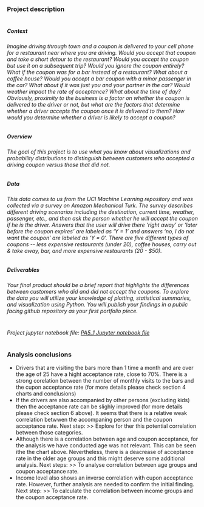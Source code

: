 ### Project description
#
##### Context
###### Imagine driving through town and a coupon is delivered to your cell phone for a restaurant near where you are driving. Would you accept that coupon and take a short detour to the restaurant? Would you accept the coupon but use it on a subsequent trip? Would you ignore the coupon entirely? What if the coupon was for a bar instead of a restaurant? What about a coffee house? Would you accept a bar coupon with a minor passenger in the car? What about if it was just you and your partner in the car? Would weather impact the rate of acceptance? What about the time of day? Obviously, proximity to the business is a factor on whether the coupon is delivered to the driver or not, but what are the factors that determine whether a driver accepts the coupon once it is delivered to them? How would you determine whether a driver is likely to accept a coupon?
##### Overview
###### The goal of this project is to use what you know about visualizations and probability distributions to distinguish between customers who accepted a driving coupon versus those that did not.
##### Data
###### This data comes to us from the UCI Machine Learning repository and was collected via a survey on Amazon Mechanical Turk. The survey describes different driving scenarios including the destination, current time, weather, passenger, etc., and then ask the person whether he will accept the coupon if he is the driver. Answers that the user will drive there ‘right away’ or ‘later before the coupon expires’ are labeled as ‘Y = 1’ and answers ‘no, I do not want the coupon’ are labeled as ‘Y = 0’. There are five different types of coupons -- less expensive restaurants (under 20), coffee houses, carry out & take away, bar, and more expensive restaurants (20 - $50).
##### Deliverables
###### Your final product should be a brief report that highlights the differences between customers who did and did not accept the coupons. To explore the data you will utilize your knowledge of plotting, statistical summaries, and visualization using Python. You will publish your findings in a public facing github repository as your first portfolio piece.
#
###### Project jupyter notebook file: [PA5_1 Jupyter notebook file](https://github.com/IULIAN-COSTEA/PA5_1/blob/main/PA5_1.ipynb)
#
### Analysis conclusions
 * Drivers that are visiting the bars more than 1 time a month and are over the age of 25 have a hight acceptance rate, close to 70%. There is a strong corelation between the number of monthly visits to the bars and the cupon acceptance rate (for more details please check section 4 charts and conclusions)
 * If the drivers are also accompanied by other persons (excluding kids) then the acceptance rate can be slighly improved (for more details please check section 6 above). It seems that there is a relative weak correlation betwwen the accompaning person and the coupon acceptance rate. Next step: >> Explore for ther this potential correlation between those categories.
 * Although there is a correlation between age and coupon acceptance, for the analysis we have conducted age was not relevant. This can be seen ithe the chart above. Nevertheless, there is a deacrease of acceptance rate in the older age groups and this might deserve some additional analysis. Next steps: >> To analyse correlation between age groups and coupon acceptance rate. 
 * Income level also shows an inverse correlation with cupon acceptance rate. However, further analysis are needed to confirm the initial finding. Next step: >> To calculate the correlation between income groups and the coupon acceptance rate.
#
